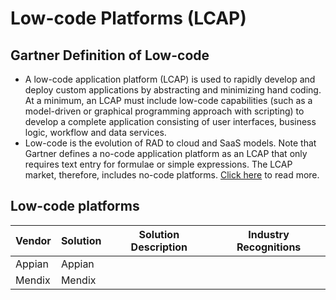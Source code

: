 # Low-code Platforms (LCAP)

## Gartner Definition of Low-code
- A low-code application platform (LCAP) is used to rapidly develop and deploy custom applications by abstracting and minimizing hand coding. At a minimum, an LCAP must include low-code capabilities (such as a model-driven or graphical programming approach with scripting) to develop a complete application consisting of user interfaces, business logic, workflow and data services.
- Low-code is the evolution of RAD to cloud and SaaS models. Note that Gartner defines a no-code application platform as an LCAP that only requires text entry for formulae or simple expressions. The LCAP market, therefore, includes no-code platforms. [Click here](https://www.gartner.com/en/newsroom/press-releases/2021-02-15-gartner-forecasts-worldwide-low-code-development-technologies-market-to-grow-23-percent-in-2021) to read more.

## Low-code platforms

| Vendor     | Solution | Solution Description | Industry Recognitions |
| -------- | ------------------------------ | --------------------------- | -- | 
| Appian | Appian | | |
| Mendix | Mendix | | |
